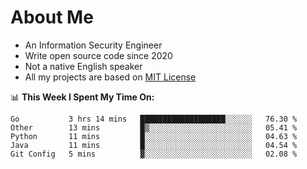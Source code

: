# About Me

- An Information Security Engineer
- Write open source code since 2020
- Not a native English speaker
- All my projects are based on [MIT License](https://opensource.org/licenses/MIT)

📊 **This Week I Spent My Time On:**
<!--START_SECTION:waka-->
```text
Go           3 hrs 14 mins   ███████████████████░░░░░░   76.30 % 
Other        13 mins         █▒░░░░░░░░░░░░░░░░░░░░░░░   05.41 % 
Python       11 mins         █░░░░░░░░░░░░░░░░░░░░░░░░   04.63 % 
Java         11 mins         █░░░░░░░░░░░░░░░░░░░░░░░░   04.54 % 
Git Config   5 mins          ▓░░░░░░░░░░░░░░░░░░░░░░░░   02.08 % 
```
<!--END_SECTION:waka-->

